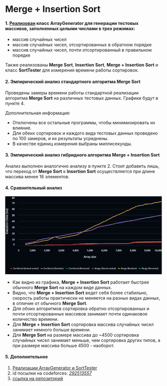 ﻿# Merge + Insertion Sort

#### 1. [Реализован](source/sort_tester.cpp) класс **ArrayGenerator** для генерации тестовых массивов, заполненных целыми числами в трех режимах:
* массив случайных чисел
* массив случайных чисел, отсортированных в обратном порядке
* массив случайных чисел, почти отсортированный в правильном порядке

Также реализованы **Merge Sort**, **Insertion Sort**, **Merge + Insertion Sort** и класс **SortTester** для измерения времени работы сортировок.

#### 2. Эмпирический анализ стандартного алгоритма Merge Sort
Проведены замеры времени работы стандартной реализации алгоритма **Merge Sort** на различных тестовых данных. Графики будут в пункте 4.

Дополнительная информация:
* Отключены все остальные программы, чтобы минимизировать их влияние.
* Для обеих сортировок и каждого вида тестовых данных проведено по 100 замеров, и их результаты усреднены.
* В качестве единиц измерения выбраны миллисекунды.

#### 3. Эмпирический анализ гибридного алгоритма Merge + Insertion Sort
Анализ выполнен аналогично анализу в пункте 2. Стоит добавить лишь, что переход от **Merge Sort** к **Insertion Sort** осуществляется при длине массива менее 16 элементов.

#### 4. Сравнительный анализ
![](visualization/sort_speed_analysis.png)

* Как видно из графика, **Merge + Insertion Sort** работает быстрее обычного **Merge Sort** на каждом виде данных.
* Видно, что **Merge + Insertion Sort** ведет себя более стабильно, скорость работы практически не меняется на разных видах данных, в отличие от обычного **Merge Sort**.
* Для обоих алгоритмов сортировка обратно отсортированных и почти отсортированных массивов занимает почти одинаковое количество времени.
* Для **Merge + Insertion Sort** сортировка массива случайных чисел занимает немного больше времени.
* Для **Merge Sort** на размере массива до ~4500 сортировка случайных чисел занимает меньше, чем сортировка других типов, а при размере массива больше 4500 - наоборот.


#### 5. Дополнительное
1. [Реализации ArrayGenerator и SortTester](source/sort_tester.cpp)
2. id посылки на codeforces: _[292513557](https://dsahse.contest.codeforces.com/group/NOflOR1Qt0/contest/565612/submission/292513557)_
3. [ссылка на репозиторий](https://github.com/seny03/merge-insertion-sort)
